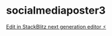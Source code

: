 # socialmediaposter3

[Edit in StackBlitz next generation editor ⚡️](https://stackblitz.com/~/github.com/NoCodeReviews/socialmediaposter3)